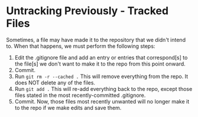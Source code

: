 # Untracking Previously - Tracked Files

Sometimes, a file may have made it to the repository that we didn't intend to. When that happens,
we must perform the following steps:

1. Edit the .gitignore file and add an entry or entries that correspond[s] to the file[s] we
don't want to make it to the repo from this point onward.
2. Commit.
3. Run `git rm -r --cached .` This will remove everything from the repo. It does NOT delete any
of the files.
4. Run `git add .` This will re-add everything back to the repo, except those files stated in
the most recently-committed .gitignore.
5. Commit. Now, those files most recently unwanted will no longer make it to the repo if we
make edits and save them.